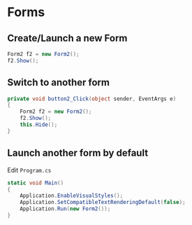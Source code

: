 # Forms

## Create/Launch a new Form
```cs
Form2 f2 = new Form2();
f2.Show();
```

## Switch to another form
```cs
private void button2_Click(object sender, EventArgs e)
{
    Form2 f2 = new Form2();
    f2.Show();
    this.Hide();
}
```
## Launch another form by default
Edit `Program.cs`
```cs
static void Main()
{
    Application.EnableVisualStyles();
    Application.SetCompatibleTextRenderingDefault(false);
    Application.Run(new Form2());
}
```
